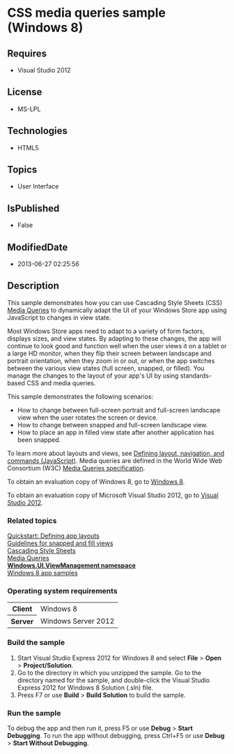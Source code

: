 # CSS media queries sample (Windows 8)
## Requires
* Visual Studio 2012
## License
* MS-LPL
## Technologies
* HTML5
## Topics
* User Interface
## IsPublished
* False
## ModifiedDate
* 2013-06-27 02:25:56
## Description

<div id="mainSection">
<p>This sample demonstrates how you can use Cascading Style Sheets (CSS) <a href="wwa.media_queries">
Media Queries</a> to dynamically adapt the UI of your Windows Store app using JavaScript to changes in view state.
</p>
<p>Most Windows Store apps need to adapt to a variety of form factors, displays sizes, and view states. By adapting to these changes, the app will continue to look good and function well when the user views it on a tablet or a large HD monitor, when they flip
 their screen between landscape and portrait orientation, when they zoom in or out, or when the app switches between the various view states (full screen, snapped, or filled). You manage the changes to the layout of your app's UI by using standards-based CSS
 and media queries. </p>
<p>This sample demonstrates the following scenarios:</p>
<ul>
<li>How to change between full-screen portrait and full-screen landscape view when the user rotates the screen or device.
</li><li>How to change between snapped and full-screen landscape view. </li><li>How to place an app in filled view state after another application has been snapped.
</li></ul>
<p></p>
<p>To learn more about layouts and views, see <a href="nodepage.defining_layout_navigation_and_commands">
Defining layout, navigation, and commands (JavaScript)</a>. Media queries are defined in the World Wide Web Consortium (W3C)
<a href="http://go.microsoft.com/fwlink/p/?linkid=197162">Media Queries specification</a>.</p>
<p>To obtain an evaluation copy of Windows&nbsp;8, go to <a href="http://go.microsoft.com/fwlink/p/?linkid=241655">
Windows&nbsp;8</a>.</p>
<p>To obtain an evaluation copy of Microsoft Visual Studio&nbsp;2012, go to <a href="http://go.microsoft.com/fwlink/p/?linkid=241656">
Visual Studio&nbsp;2012</a>.</p>
<h3><a id="related_topics"></a>Related topics</h3>
<dl><dt><a href="http://msdn.microsoft.com/library/windows/apps/jj150600">Quickstart: Defining app layouts</a>
</dt><dt><a href="http://msdn.microsoft.com/library/windows/apps/hh465371">Guidelines for snapped and fill views</a>
</dt><dt><a href="http://msdn.microsoft.com/library/windows/apps/hh996828">Cascading Style Sheets</a>
</dt><dt><a href="wwa.media_queries">Media Queries</a> </dt><dt><a href="http://msdn.microsoft.com/library/windows/apps/br242295"><b>Windows.UI.ViewManagement namespace</b></a>
</dt><dt><a href="http://go.microsoft.com/fwlink/p/?LinkID=227694">Windows 8 app samples</a>
</dt></dl>
<h3>Operating system requirements</h3>
<table>
<tbody>
<tr>
<th>Client</th>
<td><dt>Windows&nbsp;8 </dt></td>
</tr>
<tr>
<th>Server</th>
<td><dt>Windows Server&nbsp;2012 </dt></td>
</tr>
</tbody>
</table>
<h3>Build the sample</h3>
<ol>
<li>Start Visual Studio Express&nbsp;2012 for Windows&nbsp;8 and select <b>File</b> &gt; <b>
Open</b> &gt; <b>Project/Solution</b>. </li><li>Go to the directory in which you unzipped the sample. Go to the directory named for the sample, and double-click the Visual Studio Express&nbsp;2012 for Windows&nbsp;8 Solution (.sln) file.
</li><li>Press F7 or use <b>Build</b> &gt; <b>Build Solution</b> to build the sample. </li></ol>
<h3>Run the sample</h3>
<p>To debug the app and then run it, press F5 or use <b>Debug</b> &gt; <b>Start Debugging</b>. To run the app without debugging, press Ctrl&#43;F5 or use
<b>Debug</b> &gt; <b>Start Without Debugging</b>. </p>
</div>
